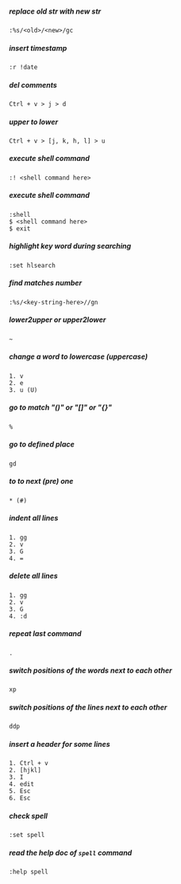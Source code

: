 ##### replace old str with new str
    :%s/<old>/<new>/gc 

##### insert timestamp  
    :r !date

##### del comments
    Ctrl + v > j > d

##### upper to lower
    Ctrl + v > [j, k, h, l] > u

##### execute shell command
    :! <shell command here>
    
##### execute shell command
    :shell
    $ <shell command here>
    $ exit

##### highlight key word during searching
    :set hlsearch
    
##### find matches number
    :%s/<key-string-here>//gn

##### lower2upper or upper2lower
    ~

##### change a word to lowercase (uppercase)
    1. v  
    2. e
    3. u (U)
    
##### go to match "()" or "[]" or "{}"
    %

##### go to defined place
    gd
    
##### to to next (pre) one
    * (#)

##### indent all lines
    1. gg
    2. v
    3. G
    4. =


##### delete all lines
    1. gg
    2. v
    3. G
    4. :d

##### repeat last command
    .

##### switch positions of the words next to each other
    xp

##### switch positions of the lines next to each other
    ddp
    
##### insert a header for some lines
    1. Ctrl + v
    2. [hjkl]
    3. I
    4. edit
    5. Esc
    6. Esc

##### check spell
    :set spell

##### read the help doc of `spell` command
    :help spell
